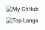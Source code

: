 <!--
**fbuetler/fbuetler** is a ✨ _special_ ✨ repository because its `README.md` (this file) appears on your GitHub profile.

Here are some ideas to get you started:

- 🔭 I’m currently working on ...
- 🌱 I’m currently learning ...
- 👯 I’m looking to collaborate on ...
- 🤔 I’m looking for help with ...
- 💬 Ask me about ...
- 📫 How to reach me: ...
- 😄 Pronouns: ...
- ⚡ Fun fact: ...
-->

![My GitHub](https://github-readme-stats.vercel.app/api?username=fbuetler&count_private=true&theme=dark&show_icons=true)

![Top Langs](https://github-readme-stats.vercel.app/api/top-langs/?username=fbuetler&count_private=true&hide=html&langs_count=6&exclude_repo=flake-os,oat-compiler&theme=dark&show_icons=true&layout=compact)
